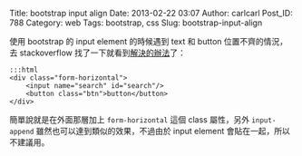 Title: bootstrap input align
Date: 2013-02-22 03:07
Author: carlcarl
Post_ID: 788
Category: web
Tags: bootstrap, css
Slug: bootstrap-input-align

使用 bootstrap 的 input element 的時候遇到 text 和 button
位置不齊的情況，去 stackoverflow 找了一下就看到[解決的辦法][]了：  
<!--more-->

	:::html
	<div class="form-horizontal">
    	<input name="search" id="search"/>
    	<button class="btn">button</button>
	</div>


簡單說就是在外面那層加上 `form-horizontal` 這個 class 屬性，另外
`input-append` 雖然也可以達到類似的效果，不過由於 input element
會貼在一起，所以不建議用。

  [解決的辦法]: http://stackoverflow.com/questions/10615872/bootstrap-align-input-with-button
